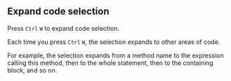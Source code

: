 ## Expand code selection

Press `Ctrl` `W` to expand code selection. 

Each time you press `Ctrl` `W`, the selection expands to other areas of code.

For example, the selection expands from a method name to the expression calling this method, then to the whole statement, then to the containing block, and so on.

